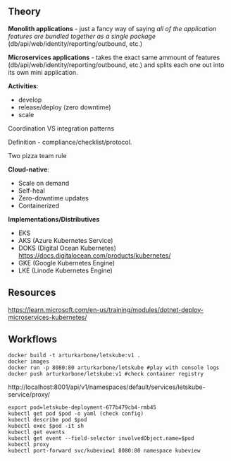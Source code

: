 ## Theory

**Monolith applications** - just a fancy way of saying _all of the application features are bundled together as a single package_ (db/api/web/identity/reporting/outbound, etc.)

**Microservices applications** - takes the exact same ammount of features (db/api/web/identity/reporting/outbound, etc.) and splits each one out into its own mini application.

**Activities**:
- develop
- release/deploy (zero downtime)
- scale

Coordination VS integration patterns

Definition - compliance/checklist/protocol.

Two pizza team rule

**Cloud-native**:
- Scale on demand
- Self-heal
- Zero-downtime updates
- Containerized

**Implementations/Distributives**

- EKS
- AKS (Azure Kubernetes Service)
- DOKS (Digital Ocean Kubernetes) https://docs.digitalocean.com/products/kubernetes/
- GKE (Google Kubernetes Engine)
- LKE (Linode Kubernetes Engine)

## Resources

https://learn.microsoft.com/en-us/training/modules/dotnet-deploy-microservices-kubernetes/

## Workflows


```console
docker build -t arturkarbone/letskube:v1 .
docker images
docker run -p 8080:80 arturkarbone/letskube #play with console logs
docker push arturkarbone/letskube:v1 #check container registry
```

http://localhost:8001/api/v1/namespaces/default/services/letskube-service/proxy/

```console
export pod=letskube-deployment-677b479cb4-rmb45
kubectl get pod $pod -o yaml (check config)
kubectl describe pod $pod
kubectl exec $pod -it sh
kubectl get events
kubectl get event --field-selector involvedObject.name=$pod
kubectl proxy
kubectl port-forward svc/kubeview1 8080:80 namespace kubeview
```
